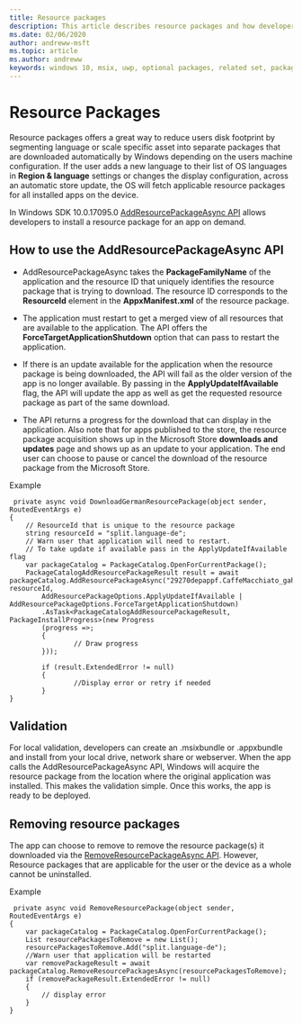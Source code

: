 ```yaml
---
title: Resource packages
description: This article describes resource packages and how developers can use them in their code.
ms.date: 02/06/2020
author: andreww-msft
ms.topic: article
ms.author: andreww
keywords: windows 10, msix, uwp, optional packages, related set, package extension, visual studio
---
```


# Resource Packages 
Resource packages offers a great way to reduce users disk footprint by segmenting language or scale specific asset into separate packages that are downloaded automatically by Windows depending on the users machine configuration. If the user adds a new language to their list of OS languages in **Region & language** settings or changes the display configuration, across an automatic store update, the OS will fetch applicable resource packages for all installed apps on the device.

In Windows SDK 10.0.17095.0 [AddResourcePackageAsync API](/uwp/api/Windows.ApplicationModel.PackageCatalog) allows developers to install a resource package for an app on demand. 


## How to use the AddResourcePackageAsync API 
- AddResourcePackageAsync takes the **PackageFamilyName** of the application and the resource ID that uniquely identifies the resource package that is trying to download. The resource ID corresponds to the **ResourceId** element in the **AppxManifest.xml** of the resource package.

- The application must restart to get a merged view of all resources that are available to the application. The API offers the **ForceTargetApplicationShutdown** option that can pass to restart the application.

- If there is an update available for the application when the resource package is being downloaded, the API will fail as the older version of the app is no longer available. By passing in the **ApplyUpdateIfAvailable** flag, the API will update the app as well as get the requested resource package as part of the same download. 

- The API returns a progress for the download that can display in the application. Also note that for apps published to the store,  the resource package acquisition shows up in the Microsoft Store **downloads and updates** page and shows up as an update to your application. The end user can choose to pause or cancel the download of the resource package from the Microsoft Store. 

Example 
```
 private async void DownloadGermanResourcePackage(object sender, RoutedEventArgs e)
{            
    // ResourceId that is unique to the resource package
    string resourceId = "split.language-de";
    // Warn user that application will need to restart.
    // To take update if available pass in the ApplyUpdateIfAvailable flag
    var packageCatalog = PackageCatalog.OpenForCurrentPackage();
    PackageCatalogAddResourcePackageResult result = await packageCatalog.AddResourcePackageAsync("29270depappf.CaffeMacchiato_gah1vdar1nn7a", resourceId, 
        AddResourcePackageOptions.ApplyUpdateIfAvailable | AddResourcePackageOptions.ForceTargetApplicationShutdown)
        .AsTask<PackageCatalogAddResourcePackageResult, PackageInstallProgress>(new Progress
        (progress =>;
        {
                // Draw progress
        }));

        if (result.ExtendedError != null)
        {
                //Display error or retry if needed
        }
}
```
## Validation
 For local validation, developers can create an .msixbundle or .appxbundle and install from your local drive, network share or webserver. When the app calls the AddResourcePackageAsync API, Windows will  acquire the resource package from the location where the original application was installed. This makes the validation simple. Once this works, the app is ready to be deployed. 

## Removing resource packages 
The app can choose to remove to remove the resource package(s) it downloaded via the [RemoveResourcePackageAsync API](/uwp/api/Windows.ApplicationModel.PackageCatalog). However, Resource packages that are  applicable for the user or the device as a whole cannot be uninstalled. 

Example 
```
 private async void RemoveResourcePackage(object sender, RoutedEventArgs e)
{            
    var packageCatalog = PackageCatalog.OpenForCurrentPackage();
    List resourcePackagesToRemove = new List();
    resourcePackagesToRemove.Add("split.language-de");
    //Warn user that application will be restarted
    var removePackageResult = await packageCatalog.RemoveResourcePackagesAsync(resourcePackagesToRemove);
    if (removePackageResult.ExtendedError != null)
    {
        // display error
    }
}
```
